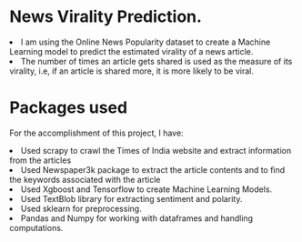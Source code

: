 # News Virality Prediction. 

<li>I am using the Online News Popularity dataset to create a Machine Learning model to predict the estimated virality of a news article.
<li>The number of times an article gets shared is used as the measure of its virality, i.e, if an article is shared more, it is more likely to be viral. 

# Packages used
For the accomplishment of this project, I have:
<li>Used scrapy to crawl the Times of India website and extract information from the articles
<li>Used Newspaper3k package to extract the article contents and to find the keywords associated with the article
<li>Used Xgboost and Tensorflow to create Machine Learning Models.
<li>Used TextBlob library for extracting sentiment and polarity.
<li>Used sklearn for preprocessing.
<li>Pandas and Numpy for working with dataframes and handling computations. 
